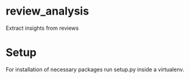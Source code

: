 # review_analysis
Extract insights from reviews

# Setup

For installation of necessary packages run setup.py inside a virtualenv. 

